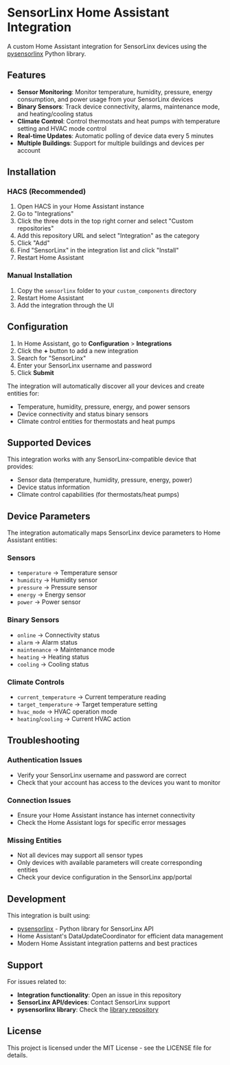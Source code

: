 # SensorLinx Home Assistant Integration

A custom Home Assistant integration for SensorLinx devices using the [pysensorlinx](https://pypi.org/project/pysensorlinx/) Python library.

## Features

- **Sensor Monitoring**: Monitor temperature, humidity, pressure, energy consumption, and power usage from your SensorLinx devices
- **Binary Sensors**: Track device connectivity, alarms, maintenance mode, and heating/cooling status
- **Climate Control**: Control thermostats and heat pumps with temperature setting and HVAC mode control
- **Real-time Updates**: Automatic polling of device data every 5 minutes
- **Multiple Buildings**: Support for multiple buildings and devices per account

## Installation

### HACS (Recommended)

1. Open HACS in your Home Assistant instance
2. Go to "Integrations" 
3. Click the three dots in the top right corner and select "Custom repositories"
4. Add this repository URL and select "Integration" as the category
5. Click "Add"
6. Find "SensorLinx" in the integration list and click "Install"
7. Restart Home Assistant

### Manual Installation

1. Copy the `sensorlinx` folder to your `custom_components` directory
2. Restart Home Assistant
3. Add the integration through the UI

## Configuration

1. In Home Assistant, go to **Configuration** > **Integrations**
2. Click the **+** button to add a new integration
3. Search for "SensorLinx"
4. Enter your SensorLinx username and password
5. Click **Submit**

The integration will automatically discover all your devices and create entities for:
- Temperature, humidity, pressure, energy, and power sensors
- Device connectivity and status binary sensors  
- Climate control entities for thermostats and heat pumps

## Supported Devices

This integration works with any SensorLinx-compatible device that provides:
- Sensor data (temperature, humidity, pressure, energy, power)
- Device status information
- Climate control capabilities (for thermostats/heat pumps)

## Device Parameters

The integration automatically maps SensorLinx device parameters to Home Assistant entities:

### Sensors
- `temperature` → Temperature sensor
- `humidity` → Humidity sensor  
- `pressure` → Pressure sensor
- `energy` → Energy sensor
- `power` → Power sensor

### Binary Sensors
- `online` → Connectivity status
- `alarm` → Alarm status
- `maintenance` → Maintenance mode
- `heating` → Heating status
- `cooling` → Cooling status

### Climate Controls
- `current_temperature` → Current temperature reading
- `target_temperature` → Target temperature setting
- `hvac_mode` → HVAC operation mode
- `heating`/`cooling` → Current HVAC action

## Troubleshooting

### Authentication Issues
- Verify your SensorLinx username and password are correct
- Check that your account has access to the devices you want to monitor

### Connection Issues  
- Ensure your Home Assistant instance has internet connectivity
- Check the Home Assistant logs for specific error messages

### Missing Entities
- Not all devices may support all sensor types
- Only devices with available parameters will create corresponding entities
- Check your device configuration in the SensorLinx app/portal

## Development

This integration is built using:
- [pysensorlinx](https://pypi.org/project/pysensorlinx/) - Python library for SensorLinx API
- Home Assistant's DataUpdateCoordinator for efficient data management
- Modern Home Assistant integration patterns and best practices

## Support

For issues related to:
- **Integration functionality**: Open an issue in this repository
- **SensorLinx API/devices**: Contact SensorLinx support
- **pysensorlinx library**: Check the [library repository](https://github.com/your_username/pysensorlinx)

## License

This project is licensed under the MIT License - see the LICENSE file for details.
